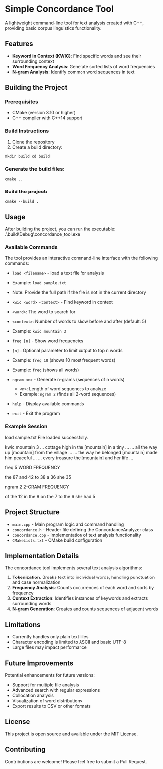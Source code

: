 # Simple Concordance Tool

A lightweight command-line tool for text analysis created with C++, providing basic corpus linguistics functionality.

## Features

- **Keyword in Context (KWIC)**: Find specific words and see their surrounding context
- **Word Frequency Analysis**: Generate sorted lists of word frequencies
- **N-gram Analysis**: Identify common word sequences in text

## Building the Project

### Prerequisites

- CMake (version 3.10 or higher)
- C++ compiler with C++14 support

### Build Instructions

1. Clone the repository
2. Create a build directory:

`mkdir build cd build`

### Generate the build files:
`cmake ..`

### Build the project:
`cmake --build .`

## Usage
After building the project, you can run the executable:
.\\build\\Debug\\concordance_tool.exe

### Available Commands
The tool provides an interactive command-line interface with the following commands:

- `load <filename>` - load a text file for analysis 
- Example: `load sample.txt`
- Note: Provide the full path if the file is not in the current directory

- `kwic <word> <context>` - Find keyword in context
- `<word>`: The word to search for 
- `<context>`: Number of words to show before and after (default: 5)
- Example: `kwic mountain 3`

- `freq [n]` - Show word frequencies
- `[n]` : Optional parameter to limit output to top n words
- Example: `freq 10` (shows 10 most frequent words)
- Example: `freq` (shows all words)

- `ngram <n>` - Generate n-grams (sequences of n words)
  - `<n>`: Length of word sequences to analyze
  - Example: `ngram 2` (finds all 2-word sequences)

- `help` - Display available commands

- `exit` - Exit the program

### Example Session

load sample.txt
File loaded successfully.

kwic mountain 3
... cottage high in the [mountain] in a tiny ...
... all the way up [mountain] from the village ...
... the way he belonged [mountain] made him peaceful ...
... every treasure the [mountain] and her life ...

freq 5
WORD                FREQUENCY

the                 87
and                 42
to                  38
a                   36
she                 35

ngram 2
2-GRAM                         FREQUENCY

of the                         12
in the                         9
on the                         7
to the                         6
she had                        5


## Project Structure

- `main.cpp` - Main program logic and command handling
- `concordance.h` - Header file defining the ConcordanceAnalyzer class
- `concordance.cpp` - Implementation of text analysis functionality
- `CMakeLists.txt` - CMake build configuration

## Implementation Details

The concordance tool implements several text analysis algorithms:

1. **Tokenization**: Breaks text into individual words, handling punctuation and case normalization
2. **Frequency Analysis**: Counts occurrences of each word and sorts by frequency
3. **Context Extraction**: Identifies instances of keywords and extracts surrounding words
4. **N-gram Generation**: Creates and counts sequences of adjacent words

## Limitations

- Currently handles only plain text files
- Character encoding is limited to ASCII and basic UTF-8
- Large files may impact performance

## Future Improvements

Potential enhancements for future versions:

- Support for multiple file analysis
- Advanced search with regular expressions
- Collocation analysis
- Visualization of word distributions
- Export results to CSV or other formats

## License

This project is open source and available under the MIT License.

## Contributing

Contributions are welcome! Please feel free to submit a Pull Request.
